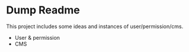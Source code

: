 # Dump Readme

This project includes some ideas and instances of user/permission/cms.

* User & permission
* CMS
